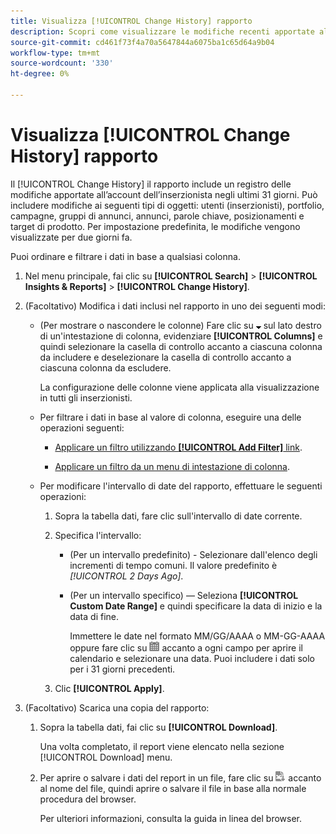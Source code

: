 ```yaml
---
title: Visualizza [!UICONTROL Change History] rapporto
description: Scopri come visualizzare le modifiche recenti apportate all’account dell’inserzionista.
source-git-commit: cd461f73f4a70a5647844a6075ba1c65d64a9b04
workflow-type: tm+mt
source-wordcount: '330'
ht-degree: 0%

---
```


# Visualizza [!UICONTROL Change History] rapporto

Il [!UICONTROL Change History] il rapporto include un registro delle modifiche apportate all’account dell’inserzionista negli ultimi 31 giorni. Può includere modifiche ai seguenti tipi di oggetti: utenti (inserzionisti), portfolio, campagne, gruppi di annunci, annunci, parole chiave, posizionamenti e target di prodotto. Per impostazione predefinita, le modifiche vengono visualizzate per due giorni fa.

Puoi ordinare e filtrare i dati in base a qualsiasi colonna.

1. Nel menu principale, fai clic su **[!UICONTROL Search]** > **[!UICONTROL Insights & Reports]** > **[!UICONTROL Change History]**.

1. (Facoltativo) Modifica i dati inclusi nel rapporto in uno dei seguenti modi:

   * (Per mostrare o nascondere le colonne) Fare clic su ![Freccia giù](/help/search-social-commerce/assets/arrow-down-expand.png "Freccia giù") sul lato destro di un&#39;intestazione di colonna, evidenziare **[!UICONTROL Columns]** e quindi selezionare la casella di controllo accanto a ciascuna colonna da includere e deselezionare la casella di controllo accanto a ciascuna colonna da escludere.

      La configurazione delle colonne viene applicata alla visualizzazione in tutti gli inserzionisti.

   * Per filtrare i dati in base al valore di colonna, eseguire una delle operazioni seguenti:

      * [Applicare un filtro utilizzando **[!UICONTROL Add Filter]** link](/help/search-social-commerce/common-tasks/data-views/ad-hoc-settings/column-filter-apply-from-column-heading.md).

      * [Applicare un filtro da un menu di intestazione di colonna](/help/search-social-commerce/common-tasks/data-views/ad-hoc-settings/column-filter-apply-from-column-heading.md).
   * Per modificare l&#39;intervallo di date del rapporto, effettuare le seguenti operazioni:

      1. Sopra la tabella dati, fare clic sull&#39;intervallo di date corrente.

      1. Specifica l&#39;intervallo:

         * (Per un intervallo predefinito) - Selezionare dall&#39;elenco degli incrementi di tempo comuni. Il valore predefinito è *[!UICONTROL 2 Days Ago]*.

         * (Per un intervallo specifico) — Seleziona **[!UICONTROL Custom Date Range]** e quindi specificare la data di inizio e la data di fine.

            Immettere le date nel formato MM/GG/AAAA o MM-GG-AAAA oppure fare clic su ![Calendario](/help/search-social-commerce/assets/calendar.png "Calendario") accanto a ogni campo per aprire il calendario e selezionare una data. Puoi includere i dati solo per i 31 giorni precedenti.
      1. Clic **[!UICONTROL Apply]**.



1. (Facoltativo) Scarica una copia del rapporto:

   1. Sopra la tabella dati, fai clic su **[!UICONTROL Download]**.

      Una volta completato, il report viene elencato nella sezione [!UICONTROL Download] menu.

   1. Per aprire o salvare i dati del report in un file, fare clic su ![Scarica rapporto come XLS](/help/search-social-commerce/assets/download-spreadsheet2.png "Scarica rapporto come XLS") accanto al nome del file, quindi aprire o salvare il file in base alla normale procedura del browser.

      Per ulteriori informazioni, consulta la guida in linea del browser.
